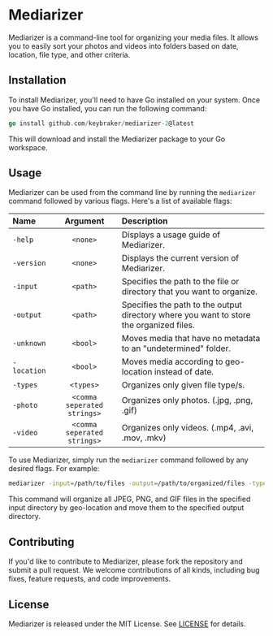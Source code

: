 # Mediarizer

Mediarizer is a command-line tool for organizing your media files. It allows you to easily sort your photos and videos into folders based on date, location, file type, and other criteria.

## Installation

To install Mediarizer, you'll need to have Go installed on your system. Once you have Go installed, you can run the following command:

```go
go install github.com/keybraker/mediarizer-2@latest
```

This will download and install the Mediarizer package to your Go workspace.

## Usage

Mediarizer can be used from the command line by running the `mediarizer` command followed by various flags. Here's a list of available flags:

| Name        |          Argument           | Description                                                                             |
| :---------- | :-------------------------: | :-------------------------------------------------------------------------------------- |
| `-help`     |          `<none>`           | Displays a usage guide of Mediarizer.                                                   |
| `-version`  |          `<none>`           | Displays the current version of Mediarizer.                                             |
| `-input`    |          `<path>`           | Specifies the path to the file or directory that you want to organize.                  |
| `-output`   |          `<path>`           | Specifies the path to the output directory where you want to store the organized files. |
| `-unknown`  |          `<bool>`           | Moves media that have no metadata to an "undetermined" folder.                          |
| `-location` |          `<bool>`           | Moves media according to geo-location instead of date.                                  |
| `-types`    |          `<types>`          | Organizes only given file type/s.                                                       |
| `-photo`    | `<comma seperated strings>` | Organizes only photos. (.jpg, .png, .gif)                                               |
| `-video`    | `<comma seperated strings>` | Organizes only videos. (.mp4, .avi, .mov, .mkv)                                         |

To use Mediarizer, simply run the `mediarizer` command followed by any desired flags. For example:

```bash
mediarizer -input=/path/to/files -output=/path/to/organized/files -types=jpg,png,gif -location
```

This command will organize all JPEG, PNG, and GIF files in the specified input directory by geo-location and move them to the specified output directory.

## Contributing

If you'd like to contribute to Mediarizer, please fork the repository and submit a pull request. We welcome contributions of all kinds, including bug fixes, feature requests, and code improvements.

## License

Mediarizer is released under the MIT License. See [LICENSE](https://github.com/mediarizer/docs/LICENSE) for details.

